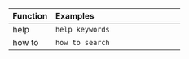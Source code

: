 <table>
   <colgroup>
      <col style="width:25%" />
      <col style="width:75%" />
   </colgroup>
   <thead class="thead" style="text-align:left;">
      <tr>
         <th class="entry cellrowborder">Function</th>
         <th class="entry cellrowborder">Examples</th>
      </tr>
   </thead>
   <tr>
      <td>help</td>
      <td><code>help keywords</code></td>
   </tr>
   <tr>
      <td>how to</td>
      <td><code>how to search</code></td>
   </tr>
</table>
